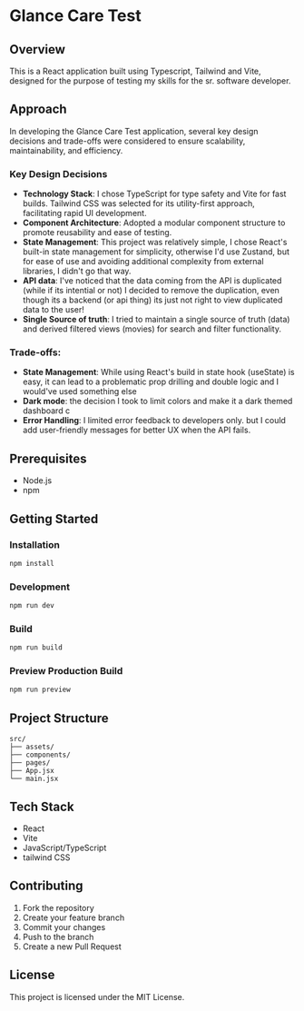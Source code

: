 # Glance Care Test

## Overview
This is a React application built using Typescript, Tailwind and Vite, designed for the purpose of testing my skills for the sr. software developer.


## Approach

In developing the Glance Care Test application, several key design decisions and trade-offs were considered to ensure scalability, maintainability, and efficiency.

### Key Design Decisions
- **Technology Stack**: I chose TypeScript for type safety and Vite for fast builds. Tailwind CSS was selected for its utility-first approach, facilitating rapid UI development.
- **Component Architecture**: Adopted a modular component structure to promote reusability and ease of testing.
- **State Management**: This project was relatively simple, I chose React's built-in state management for simplicity, otherwise I'd use Zustand, but for ease of use and avoiding additional complexity from external libraries, I didn't go that way.
- **API data**: I've noticed that the data coming from the API is duplicated (while if its intential or not) I decided to remove the duplication, even though its a backend (or api thing) its just not right to view duplicated data to the user!
- **Single Source of truth**: I tried to maintain a single source of truth (data) and derived filtered views (movies) for search and filter functionality.

### Trade-offs:
- **State Management**: While using React's build in state hook (useState) is easy, it can lead to a problematic prop drilling and double logic and I would've used something else
- **Dark mode**: the decision I took to limit colors and make it a dark themed dashboard c
- **Error Handling**: I limited error feedback to developers only. but I could add user-friendly messages for better UX when the API fails.



## Prerequisites
- Node.js 
- npm

## Getting Started

### Installation
```bash
npm install
```

### Development
```bash
npm run dev
```

### Build
```bash
npm run build
```

### Preview Production Build
```bash
npm run preview
```

## Project Structure
```
src/
├── assets/
├── components/
├── pages/
├── App.jsx
└── main.jsx
```

## Tech Stack
- React
- Vite
- JavaScript/TypeScript
- tailwind CSS

## Contributing
1. Fork the repository
2. Create your feature branch
3. Commit your changes
4. Push to the branch
5. Create a new Pull Request

## License
This project is licensed under the MIT License.
